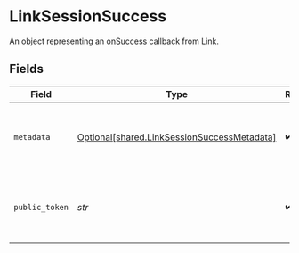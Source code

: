 # LinkSessionSuccess

An object representing an [onSuccess](https://plaid.com/docs/link/web/#onsuccess) callback from Link.


## Fields

| Field                                                                                            | Type                                                                                             | Required                                                                                         | Description                                                                                      |
| ------------------------------------------------------------------------------------------------ | ------------------------------------------------------------------------------------------------ | ------------------------------------------------------------------------------------------------ | ------------------------------------------------------------------------------------------------ |
| `metadata`                                                                                       | [Optional[shared.LinkSessionSuccessMetadata]](../../models/shared/linksessionsuccessmetadata.md) | :heavy_check_mark:                                                                               | Displayed once a user has successfully linked their Item.                                        |
| `public_token`                                                                                   | *str*                                                                                            | :heavy_check_mark:                                                                               | Displayed once a user has successfully linked their Item.                                        |